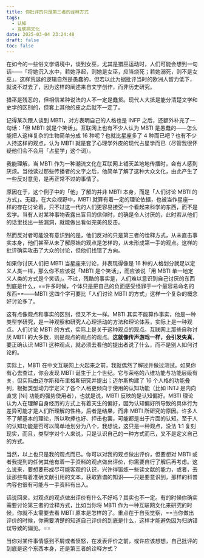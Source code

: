 ```yaml
---
title: 你批评的只是第三者的诠释方式
tags:
  - 认知
  - 互联网文化
date: 2025-03-04 23:24:48
draft: false
toc: false
---
```


在如今的一些俗文学语境中，谈到女巫，尤其是猎巫运动时，人们可能会想到一句话——「将她沉入水中，若她浮起，则她是女巫，应当烧死；若她溺死，则不是女巫」。这样荒诞的逻辑自然是愚蠢的，但若以此为据批评当时的欧洲人智力低下，就说不过去了，因为这样的阐述来自文学创作，而非历史研究。

猎巫是残忍的，但相信某种说法的人不一定是蠢货。现代人大抵是能分清楚文学和史学的区别的，但套上其他的皮之后就不一定了。

<!--more-->

记得某次跟人谈到 MBTI，对方表明自己的人格也是 INFP 之后，还额外补充了一句话：「但 MBTI 就是个笑话」。互联网上也有不少人认为 MBTI 是愚蠢的——怎么能把人这样复杂的生物简单分成 16 种呢？也就比星座多了 4 种而已吧？也有不少人持这样的观点，认为 MBTI 就是套了心理学外皮的现代占星学而已（尽管我很怀疑他们会不会用「占星学」这个词）。

我能理解，当 MBTI 作为一种潮流文化在互联网上铺天盖地地传播时，会有人感到厌烦。当他读过那些传播者的文字之后，他简单了解了这种大众文化，由此产生了一些反对意见，是再正常不过的事情了。

原因在于，这个例子中的「他」了解的并非 MBTI 本身，而是「人们讨论 MBTI 的方式」。无疑，在大众视野中，MBTI 就算有着一定的理论依据，也被当作星座一样的存在讨论着，只不过这一代的人们更容易接受一个看起来科学的东西，而不是玄学。当有人对某种事物表露出盲目的信仰时，的确是令人讨厌的，此时若从他们的话里找出一些漏洞，就能做出看似完美的反击。

然而反对者可能没有意识到的是，他们反对的只是第三者的诠释方式，从未直击事实本身，他们甚至从未了解原始的观点是怎样的，从未形成第一手的观点。这样的批评确实攻击了大众的讨论，但他们找错了方向。

如果你讨厌人们把 MBTI 当星座来讨论，并表现得像是 16 种的人格划分就足以定义人类一样，那么你不应该说「MBTI 是个笑话」，而应该说「用 MBTI 单一地定义人类的方式是个笑话」。不过，残酷的事实是，人们难以意识到自己讨厌的东西到底是什么，==许多时候，个体只是把自己的负面感受怪罪于一个最容易命名的东西==——MBTI 这四个字可要比「人们讨论 MBTI 的方式」这样一个复杂的概念好讨论多了。

这有点像观点和事实的区别，但又不太一样。MBTI 其实不能算作事实，他是一种类型学研究，是一种观察和研究人心理活动的方法和理论体系，实际上是一种观点。人们讨论 MBTI 的方式，实际上是关于这种观点的观点。互联网上那些自称讨厌 MBTI 的大多数，则是观点的观点的观点。**这就像传声游戏一样，会引发失真**，要正确认识 MBTI 这种观点，就必须去看他的提出者说了什么，而不是别人如何讨论的。

实际上，MBTI 在中文互联网上火起来之前，我就偶然了解过并做过测试。如果你有心去查过，你会发现 MBTI 诞生于上个世纪。它与荣格的八维功能与功能层级有关，但实际由迈尔斯和布里格斯研究并提出；迈尔斯构建了 16 个人格的功能叠列，根据类型动力学定义了各个人格更倾向于使用的认知功能（比如 INTJ 是内向直觉 [Ni] 功能的强势使用者），也就是说，MBTI 反映的是认知偏好。MBTI 理论认为人在理解自身经历的方式上有着天生的偏好，因为认知偏好所导致的具体行为差异可能才是人们所理解的性格，后者是结果，而非 MBTI 所研究的原因。许多人不了解基本的理论，所以吹捧也好、抨击也罢，可能都是出于片面的认知。至于人的认知功能是否可以简单地划分为八个，我想说，这只是一种观点，没法 1:1 复刻现实，而且，类型学对个人来说，只是认识自己的一种方式而已，又不是定义自己的方式。

当然，以上也只是我的观点而已。你可以对我的观点做出评价，但要想对 MBTI 或者我提到的任何其他有着一手资料的观点做出评价，你需要自行了解后再考虑。这么说来，要想要形成尽可能客观的认识，兴许得锻炼一些读文献的能力，或者，去读那些有着准确文献引用的文本，获取靠谱的知识——只是要意识到，那样的科普内容也很有可能与一手资料有出入。

话说回来，对观点的观点做出评价有什么不好吗？其实也不一定。有的时候你确实需要讨论第三者的诠释方式，比如当你将 MBTI 作为一种互联网文化来研究的时候，你就不太需要去看 MBTI 原本是怎样的了。重点在于自我觉察，==当你做出评价的时候，你需要清楚的知道自己评价的到底是什么，这样才能避免因为归纳错误导致的偏见。==

当你对某件事情感到不屑或者愤怒，在发表评价之前，或许应该想想，自己批评的到底是这个东西本身，还是第三者的诠释方式？

